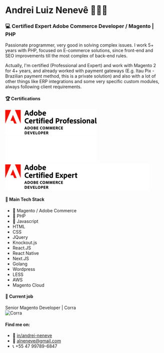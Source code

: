 # Andrei Luiz Nenevê 👱🏼‍♂️
### 💻 Certified Expert Adobe Commerce Developer / Magento | PHP
Passionate programmer, very good in solving complex issues. I work 5+ years with PHP, focused on E-commerce solutions, since front-end and SEO improvements till the most complex of back-end rules. 

Actually, I'm certified (Professional and Expert) and work with Magento 2 for 4+ years, and already worked with payment gateways (E.g. Itau Pix - Brazilian payment method, this is a private solution) and also with a lot of other things like ERP integrations and some very specific custom modules, always following client requirements.

#### 🏆 Certifications
![Adobe Certified Professional - Adobe Commerce Developer](./Adobe_Certified_Professional_Adobe_Commerce_Developer_badge.png#gh-light-mode-only)![Adobe Certified Professional - Adobe Commerce Developer](./Adobe_Certified_Professional_Adobe_Commerce_Developer_badge_white.png#gh-dark-mode-only)  
![Adobe Certified Expert - Adobe Commerce Developer](./Adobe_Certified_Expert_Adobe_Commerce_Developer_Badge.png#gh-light-mode-only)![Adobe Certified Expert - Adobe Commerce Developer](./Adobe_Certified_Expert_Adobe_Commerce_Developer_Badge_white.png#gh-dark-mode-only)

#### 🤖 Main Tech Stack
- 🥇 Magento / Adobe Commerce
- 🥈 PHP
- 🥉 Javascript
- HTML
- CSS
- JQuery
- Knockout.js
- React.JS
- React Native
- Next.JS
- Golang
- Wordpress
- LESS
- AWS
- Magento Cloud

#### 🚀 Current job
Senior Magento Developer | Corra  
![Corra](https://media.glassdoor.com/sql/716679/corra-technology-squarelogo-1493993966043.png)

#### Find me on:
- 🔗 [in/andrei-neneve](https://www.linkedin.com/in/andrei-neneve/)
- 📧 [alneneve@gmail.com](mailto:alneneve@gmail.com)
- 📞 +55 47 99789-6847
